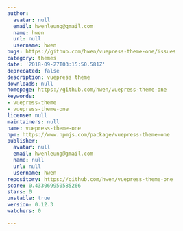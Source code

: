 ```yaml
---
author:
  avatar: null
  email: hwenleung@gmail.com
  name: hwen
  url: null
  username: hwen
bugs: https://github.com/hwen/vuepress-theme-one/issues
category: themes
date: '2018-09-27T03:15:50.581Z'
deprecated: false
description: vuepress theme
downloads: null
homepage: https://github.com/hwen/vuepress-theme-one
keywords:
- vuepress-theme
- vuepress-theme-one
license: null
maintainers: null
name: vuepress-theme-one
npm: https://www.npmjs.com/package/vuepress-theme-one
publisher:
  avatar: null
  email: hwenleung@gmail.com
  name: null
  url: null
  username: hwen
repository: https://github.com/hwen/vuepress-theme-one
score: 0.433069950585266
stars: 0
unstable: true
version: 0.12.3
watchers: 0

---
```


